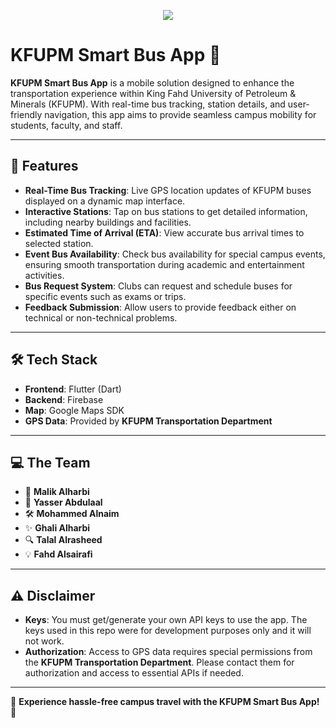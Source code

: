<p align="center">
  <img src="https://github.com/user-attachments/assets/1b8de12f-4f1b-49f7-9d5b-bcbaa3bdac3d" />
</p>

# **KFUPM Smart Bus App 🚌**

**KFUPM Smart Bus App** is a mobile solution designed to enhance the transportation experience within King Fahd University of Petroleum & Minerals (KFUPM). With real-time bus tracking, station details, and user-friendly navigation, this app aims to provide seamless campus mobility for students, faculty, and staff.

---

## 🚀 **Features**

- **Real-Time Bus Tracking**: Live GPS location updates of KFUPM buses displayed on a dynamic map interface.  
- **Interactive Stations**: Tap on bus stations to get detailed information, including nearby buildings and facilities.  
- **Estimated Time of Arrival (ETA)**: View accurate bus arrival times to selected station.
- **Event Bus Availability**: Check bus availability for special campus events, ensuring smooth transportation during academic and entertainment activities.
- **Bus Request System**: Clubs can request and schedule buses for specific events such as exams or trips.
- **Feedback Submission**: Allow users to provide feedback either on technical or non-technical problems.
---

## 🛠️ **Tech Stack**

- **Frontend**: Flutter (Dart)  
- **Backend**: Firebase  
- **Map**: Google Maps SDK  
- **GPS Data**: Provided by **KFUPM Transportation Department**

---

## 💻 **The Team**  
- 🚀 **Malik Alharbi**
- 🌟 **Yasser Abdulaal**
- 🛠️ **Mohammed Alnaim**
- ✨ **Ghali Alharbi** 
- 🔍 **Talal Alrasheed**
- 💡  **Fahd Alsairafi**



---

## ⚠️ **Disclaimer**

- **Keys**: You must get/generate your own API keys to use the app. The keys used in this repo were for development purposes only and it will not work.  
- **Authorization**: Access to GPS data requires special permissions from the **KFUPM Transportation Department**. Please contact them for authorization and access to essential APIs if needed.  

---

🎉 **Experience hassle-free campus travel with the KFUPM Smart Bus App!** 🚌
